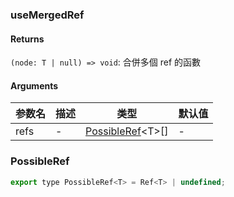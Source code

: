 ### useMergedRef

#### Returns
`(node: T | null) => void`: 合併多個 ref 的函數

#### Arguments
|参数名|描述|类型|默认值|
|---|---|---|---|
|refs|-|[PossibleRef](#PossibleRef)&lt;T&gt;[] |-|

### PossibleRef

```js
export type PossibleRef<T> = Ref<T> | undefined;
```